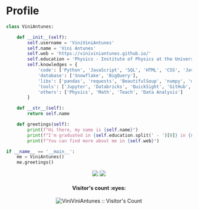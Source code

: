 # Profile
```python
class ViniAntunes:

    def __init__(self):
        self.username = 'ViniViniAntunes'
        self.name = 'Vini Antunes'
        self.web = 'https://viniviniantunes.github.io/'
        self.education = 'Physics - Institute of Physics at the University of São Paulo (USP)'
        self.knowledges = {
            'code': ['Python', 'JavaScript', 'SQL', 'HTML', 'CSS', 'Java'],
            'database': ['Snowflake', 'BigQuery'],
            'libs': ['pandas', 'requests', 'BeautifulSoup', 'numpy', 'matplotlib', 'seaborn', 'sklearn'],
            'tools': ['Jupyter', 'Databricks', 'QuickSight', 'GitHub', 'Appsflyer', 'DataStudio', 'VSCode', 'Dataform'],
            'others': ['Physics', 'Math', 'Teach', 'Data Analysis']
        }

    def __str__(self):
        return self.name

    def greetings(self):
        print(f"Hi there, my name is {self.name}")
        print(f"I'm graduated in {self.education.split(' - ')[0]} in {self.education.split(' - ')[1]}")
        print(f"You can find more about me in {self.web}")

if __name__ == '__main__':
    me = ViniAntunes()
    me.greetings()
```
<div align='center'>
  <img src="https://github-readme-stats.vercel.app/api?username=ViniViniAntunes&show_icons=true&theme=buefy">
  <img src="https://github-readme-stats.vercel.app/api/top-langs/?username=ViniViniAntunes&count_private=true&layout=compact&theme=buefy">
</div>

<h4 align="center">Visitor's count :eyes:</h4>
<p align="center"><img src="https://profile-counter.glitch.me/{ViniViniAntunes}/count.svg" alt="ViniViniAntunes :: Visitor's Count" /></p>

<!--
**ViniViniAntunes/ViniViniAntunes** is a ✨ _special_ ✨ repository because its `README.md` (this file) appears on your GitHub profile.

Here are some ideas to get you started:

- 🔭 I’m currently working on ...
- 🌱 I’m currently learning ...
- 👯 I’m looking to collaborate on ...
- 🤔 I’m looking for help with ...
- 💬 Ask me about ...
- 📫 How to reach me: ...
- 😄 Pronouns: ...
- ⚡ Fun fact: ...
-->
